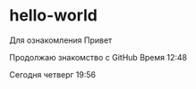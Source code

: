 ﻿# hello-world
Для ознакомления
Привет

Продолжаю знакомство с GitHub 
Время 12:48

Сегодня четверг 19:56
